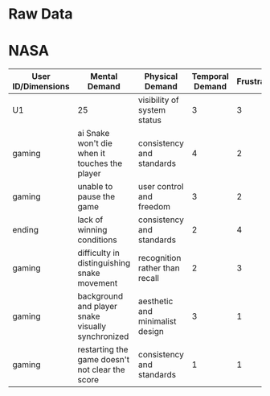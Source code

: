 # Raw Data
# NASA
<table>
  <thead>
    <tr>
      <th><strong>User ID/Dimensions</strong></th>
      <th><strong>Mental Demand</strong></th>
      <th><strong>Physical Demand</strong></th>
      <th><strong>Temporal Demand</strong></th>
      <th><strong>Frustration</strong></th>
      <th><strong>Effort</strong></th>
      <th><strong>Performance</strong></th>
    </tr>
  </thead>
  <tbody>
    <tr>
      <td>U1</td>
      <td>25</td>
      <td>visibility of system status</td>
      <td>3</td>
      <td>3</td>
      <td>4</td>
      <td>3.33</td>
    </tr>
    <tr>
      <td>gaming</td>
      <td>ai Snake won't die when it touches the player</td>
      <td>consistency and standards</td>
      <td>4</td>
      <td>2</td>
      <td>3</td>
      <td>3</td>
    </tr>
    <tr>
      <td>gaming</td>
      <td>unable to pause the game</td>
      <td>user control and freedom</td>
      <td>3</td>
      <td>2</td>
      <td>3</td>
      <td>2.67</td>
    </tr>
    <tr>
      <td>ending</td>
      <td>lack of winning conditions</td>
      <td>consistency and standards</td>
      <td>2</td>
      <td>4</td>
      <td>2</td>
      <td>2.67</td>
    </tr>
    <tr>
      <td>gaming</td>
      <td>difficulty in distinguishing snake movement</td>
      <td>recognition rather than recall</td>
      <td>2</td>
      <td>3</td>
      <td>3</td>
      <td>2.67</td>
    </tr>
    <tr>
      <td>gaming</td>
      <td>background and player snake visually synchronized</td>
      <td>aesthetic and minimalist design</td>
      <td>3</td>
      <td>1</td>
      <td>2</td>
      <td>2</td>
    </tr>
    <tr>
      <td>gaming</td>
      <td>restarting the game doesn't not clear the score</td>
      <td>consistency and standards</td>
      <td>1</td>
      <td>1</td>
      <td>1</td>
      <td>1</td>
    </tr>
  </tbody>
</table>
<br>
